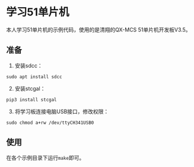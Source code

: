 # 学习51单片机

本人学习51单片机的示例代码，使用的是清翔的QX-MCS 51单片机开发板V3.5。

## 准备

1. 安装sdcc：

```shell
sudo apt install sdcc
```

2. 安装stcgal：

```shell
pip3 install stcgal
```

3. 将学习板连接电脑USB接口，修改权限：

```shell
sudo chmod a+rw /dev/ttyCH341USB0
```

## 使用

在各个示例目录下运行`make`即可。

